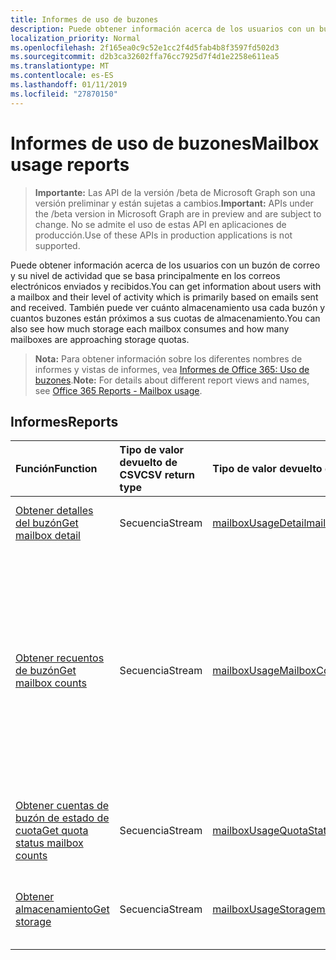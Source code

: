 ```yaml
---
title: Informes de uso de buzones
description: Puede obtener información acerca de los usuarios con un buzón de correo y su nivel de actividad que se basa principalmente en los correos electrónicos enviados y recibidos. También puede ver cuánto almacenamiento usa cada buzón y cuantos buzones están próximos a sus cuotas de almacenamiento.
localization_priority: Normal
ms.openlocfilehash: 2f165ea0c9c52e1cc2f4d5fab4b8f3597fd502d3
ms.sourcegitcommit: d2b3ca32602ffa76cc7925d7f4d1e2258e611ea5
ms.translationtype: MT
ms.contentlocale: es-ES
ms.lasthandoff: 01/11/2019
ms.locfileid: "27870150"
---
```

# <a name="mailbox-usage-reports"></a><span data-ttu-id="ed370-104">Informes de uso de buzones</span><span class="sxs-lookup"><span data-stu-id="ed370-104">Mailbox usage reports</span></span>

> <span data-ttu-id="ed370-105">**Importante:** Las API de la versión /beta de Microsoft Graph son una versión preliminar y están sujetas a cambios.</span><span class="sxs-lookup"><span data-stu-id="ed370-105">**Important:** APIs under the /beta version in Microsoft Graph are in preview and are subject to change.</span></span> <span data-ttu-id="ed370-106">No se admite el uso de estas API en aplicaciones de producción.</span><span class="sxs-lookup"><span data-stu-id="ed370-106">Use of these APIs in production applications is not supported.</span></span>

<span data-ttu-id="ed370-107">Puede obtener información acerca de los usuarios con un buzón de correo y su nivel de actividad que se basa principalmente en los correos electrónicos enviados y recibidos.</span><span class="sxs-lookup"><span data-stu-id="ed370-107">You can get information about users with a mailbox and their level of activity which is primarily based on emails sent and received.</span></span> <span data-ttu-id="ed370-108">También puede ver cuánto almacenamiento usa cada buzón y cuantos buzones están próximos a sus cuotas de almacenamiento.</span><span class="sxs-lookup"><span data-stu-id="ed370-108">You can also see how much storage each mailbox consumes and how many mailboxes are approaching storage quotas.</span></span>

> <span data-ttu-id="ed370-109">**Nota:** Para obtener información sobre los diferentes nombres de informes y vistas de informes, vea [Informes de Office 365: Uso de buzones](https://support.office.com/client/Mailbox-usage-beffbe01-ce2d-4614-9ae5-7898868e2729).</span><span class="sxs-lookup"><span data-stu-id="ed370-109">**Note:** For details about different report views and names, see [Office 365 Reports - Mailbox usage](https://support.office.com/client/Mailbox-usage-beffbe01-ce2d-4614-9ae5-7898868e2729).</span></span>

## <a name="reports"></a><span data-ttu-id="ed370-110">Informes</span><span class="sxs-lookup"><span data-stu-id="ed370-110">Reports</span></span>

| <span data-ttu-id="ed370-111">Función</span><span class="sxs-lookup"><span data-stu-id="ed370-111">Function</span></span>                                 | <span data-ttu-id="ed370-112">Tipo de valor devuelto de CSV</span><span class="sxs-lookup"><span data-stu-id="ed370-112">CSV return type</span></span> | <span data-ttu-id="ed370-113">Tipo de valor devuelto de JSON</span><span class="sxs-lookup"><span data-stu-id="ed370-113">JSON return type</span></span>                         | <span data-ttu-id="ed370-114">Descripción</span><span class="sxs-lookup"><span data-stu-id="ed370-114">Description</span></span>                              |
| :--------------------------------------- | :-------------- | :--------------------------------------- | ---------------------------------------- |
| [<span data-ttu-id="ed370-115">Obtener detalles del buzón</span><span class="sxs-lookup"><span data-stu-id="ed370-115">Get mailbox detail</span></span>](../api/reportroot-getmailboxusagedetail.md) | <span data-ttu-id="ed370-116">Secuencia</span><span class="sxs-lookup"><span data-stu-id="ed370-116">Stream</span></span>          | [<span data-ttu-id="ed370-117">mailboxUsageDetail</span><span class="sxs-lookup"><span data-stu-id="ed370-117">mailboxUsageDetail</span></span>](../resources/mailboxusagedetail.md) | <span data-ttu-id="ed370-118">Obtiene información sobre el uso de buzones.</span><span class="sxs-lookup"><span data-stu-id="ed370-118">Get details about mailbox usage.</span></span>         |
| [<span data-ttu-id="ed370-119">Obtener recuentos de buzón</span><span class="sxs-lookup"><span data-stu-id="ed370-119">Get mailbox counts</span></span>](../api/reportroot-getmailboxusagemailboxcounts.md) | <span data-ttu-id="ed370-120">Secuencia</span><span class="sxs-lookup"><span data-stu-id="ed370-120">Stream</span></span>          | [<span data-ttu-id="ed370-121">mailboxUsageMailboxCounts</span><span class="sxs-lookup"><span data-stu-id="ed370-121">mailboxUsageMailboxCounts</span></span>](../resources/mailboxusagemailboxcounts.md) | <span data-ttu-id="ed370-122">Obtiene el número total de buzones de usuario en la organización y cuantos están activos cada día del período del informe.</span><span class="sxs-lookup"><span data-stu-id="ed370-122">Get the total number of user mailboxes in your organization and how many are active each day of the reporting period.</span></span> <span data-ttu-id="ed370-123">Un buzón se considera activo si el usuario envió o leyó cualquier correo electrónico.</span><span class="sxs-lookup"><span data-stu-id="ed370-123">A mailbox is considered active if the user sent or read any email.</span></span> |
| [<span data-ttu-id="ed370-124">Obtener cuentas de buzón de estado de cuota</span><span class="sxs-lookup"><span data-stu-id="ed370-124">Get quota status mailbox counts</span></span>](../api/reportroot-getmailboxusagequotastatusmailboxcounts.md) | <span data-ttu-id="ed370-125">Secuencia</span><span class="sxs-lookup"><span data-stu-id="ed370-125">Stream</span></span>          | [<span data-ttu-id="ed370-126">mailboxUsageQuotaStatusMailboxCounts</span><span class="sxs-lookup"><span data-stu-id="ed370-126">mailboxUsageQuotaStatusMailboxCounts</span></span>](../resources/mailboxusagequotastatusmailboxcounts.md) | <span data-ttu-id="ed370-127">Obtiene el número de buzones de usuario en cada categoría de cuota.</span><span class="sxs-lookup"><span data-stu-id="ed370-127">Get the count of user mailboxes in each quota category.</span></span> |
| [<span data-ttu-id="ed370-128">Obtener almacenamiento</span><span class="sxs-lookup"><span data-stu-id="ed370-128">Get storage</span></span>](../api/reportroot-getmailboxusagestorage.md) | <span data-ttu-id="ed370-129">Secuencia</span><span class="sxs-lookup"><span data-stu-id="ed370-129">Stream</span></span>          | [<span data-ttu-id="ed370-130">mailboxUsageStorage</span><span class="sxs-lookup"><span data-stu-id="ed370-130">mailboxUsageStorage</span></span>](../resources/mailboxusagestorage.md) | <span data-ttu-id="ed370-131">Obtiene la cantidad de almacenamiento usado en la organización.</span><span class="sxs-lookup"><span data-stu-id="ed370-131">Get the amount of storage used in your organization.</span></span> |
